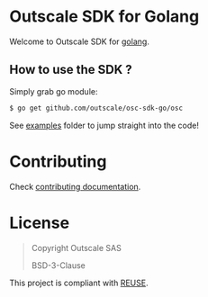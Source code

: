 # Outscale SDK for Golang

Welcome to Outscale SDK for [golang](https://golang.org/).

## How to use the SDK ?

Simply grab go module:
```bash
$ go get github.com/outscale/osc-sdk-go/osc
```

See [examples](examples/) folder to jump straight into the code!

# Contributing

Check [contributing documentation](CONTRIBUTING.md).

# License

> Copyright Outscale SAS
>
> BSD-3-Clause

This project is compliant with [REUSE](https://reuse.software/).
